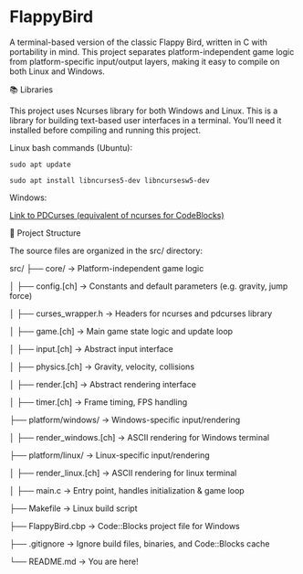 # FlappyBird

A terminal-based version of the classic Flappy Bird, written in C with portability in mind. This project separates platform-independent game logic from platform-specific input/output layers, making it easy to compile on both Linux and Windows.

📚 Libraries

This project uses Ncurses library for both Windows and Linux. This is a library for building text-based user interfaces in a terminal. You’ll need it installed before compiling and running this project.

Linux bash commands (Ubuntu):

    sudo apt update

    sudo apt install libncurses5-dev libncursesw5-dev

Windows:

[Link to PDCurses (equivalent of ncurses for CodeBlocks)](https://pdcurses.org/)


📁 Project Structure

The source files are organized in the src/ directory:

src/
├── core/ → Platform-independent game logic

│ ├── config.[ch] → Constants and default parameters (e.g. gravity, jump force)

│ ├── curses_wrapper.h  → Headers for ncurses and pdcurses library

│ ├── game.[ch] → Main game state logic and update loop

│ ├── input.[ch] → Abstract input interface

│ ├── physics.[ch] → Gravity, velocity, collisions

│ ├── render.[ch] → Abstract rendering interface

│ ├── timer.[ch] → Frame timing, FPS handling

├── platform/windows/ → Windows-specific input/rendering

│ ├── render_windows.[ch] → ASCII rendering for Windows terminal

├── platform/linux/ → Linux-specific input/rendering

│ ├── render_linux.[ch] → ASCII rendering for linux terminal

│
├── main.c → Entry point, handles initialization & game loop

├── Makefile → Linux build script

├── FlappyBird.cbp → Code::Blocks project file for Windows

├── .gitignore → Ignore build files, binaries, and Code::Blocks cache

└── README.md → You are here!
